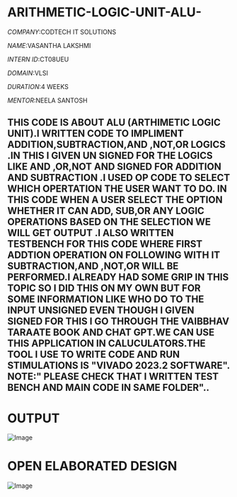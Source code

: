 # ARITHMETIC-LOGIC-UNIT-ALU-

*COMPANY*:CODTECH IT SOLUTIONS

*NAME*:VASANTHA LAKSHMI

*INTERN ID*:CT08UEU

*DOMAIN*:VLSI

*DURATION*:4 WEEKS

*MENTOR*:NEELA SANTOSH

## THIS CODE IS ABOUT ALU (ARTHIMETIC LOGIC UNIT).I WRITTEN CODE TO IMPLIMENT ADDITION,SUBTRACTION,AND ,NOT,OR LOGICS .IN THIS I GIVEN UN SIGNED FOR THE LOGICS LIKE AND ,OR,NOT AND SIGNED FOR ADDITION AND SUBTRACTION .I USED OP CODE TO SELECT WHICH OPERTATION THE USER WANT TO DO. IN THIS CODE WHEN A USER SELECT THE OPTION WHETHER IT CAN ADD, SUB,OR ANY LOGIC OPERATIONS BASED ON THE SELECTION WE WILL GET OUTPUT .I ALSO WRITTEN TESTBENCH FOR THIS CODE WHERE FIRST ADDTION OPERATION ON FOLLOWING WITH IT SUBTRACTION,AND ,NOT,OR WILL BE PERFORMED.I ALREADY HAD SOME GRIP IN THIS TOPIC SO I DID THIS ON MY OWN BUT FOR SOME INFORMATION LIKE WHO DO TO THE INPUT UNSIGNED EVEN THOUGH I GIVEN SIGNED FOR THIS I GO THROUGH THE VAIBBHAV TARAATE BOOK AND CHAT GPT.WE CAN USE THIS APPLICATION IN CALUCULATORS.THE TOOL I USE TO WRITE CODE AND RUN STIMULATIONS IS "VIVADO 2023.2 SOFTWARE". NOTE:" PLEASE CHECK THAT I WRITTEN TEST BENCH AND MAIN CODE IN SAME FOLDER"..

# OUTPUT

![Image](https://github.com/user-attachments/assets/21494fcf-6771-4565-8b24-87148815c8ae)


# OPEN ELABORATED DESIGN


![Image](https://github.com/user-attachments/assets/7ee16e6c-8980-4eb5-b76c-83570454b5ed)
